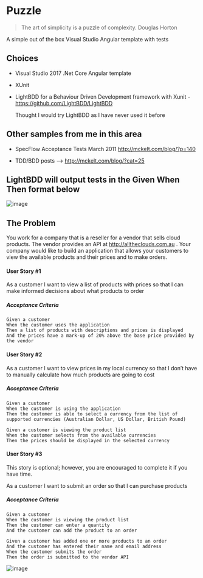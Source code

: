# Puzzle

> The art of simplicity is a puzzle of complexity. Douglas Horton

A simple out of the box Visual Studio Angular template with tests 

## Choices

* Visual Studio 2017 .Net Core Angular template
* XUnit
* LightBDD for a Behaviour Driven Development framework with Xunit - https://github.com/LightBDD/LightBDD

    Thought I would try LightBDD as I have never used it before

## Other samples from me in this area

* SpecFlow Acceptance Tests March 2011 http://mckelt.com/blog/?p=140

* TDD/BDD posts --> http://mckelt.com/blog/?cat=25

## LightBDD will output tests in the Given When Then format below

![image](https://user-images.githubusercontent.com/662868/49256107-eb85f100-f468-11e8-91bb-5e60fba310c3.png)



## The Problem

You work for a company that is a reseller for a vendor that sells cloud products. The vendor provides an API at http://alltheclouds.com.au . Your company would like to build an application that allows your customers to view the available products and their prices and to make orders.
#### User Story #1
As a customer I want to view a list of products with prices so that I can make informed decisions about what products to order
##### Acceptance Criteria
    Given a customer 
    When the customer uses the application 
    Then a list of products with descriptions and prices is displayed 
    And the prices have a mark-up of 20% above the base price provided by the vendor
#### User Story #2
As a customer I want to view prices in my local currency so that I don’t have to manually calculate how much products are going to cost
##### Acceptance Criteria
    Given a customer 
    When the customer is using the application 
    Then the customer is able to select a currency from the list of supported currencies (Australian Dollar, US Dollar, British Pound)

	Given a customer is viewing the product list 
	When the customer selects from the available currencies 
	Then the prices should be displayed in the selected currency
#### User Story #3 
This story is optional; however, you are encouraged to complete it if you have time.

As a customer I want to submit an order so that I can purchase products
##### Acceptance Criteria
    Given a customer 
    When the customer is viewing the product list 
    Then the customer can enter a quantity 
    And the customer can add the product to an order
    
    Given a customer has added one or more products to an order 
    And the customer has entered their name and email address 
    When the customer submits the order 
    Then the order is submitted to the vendor API
	
	
![image](https://user-images.githubusercontent.com/662868/49337908-0ff2f080-f656-11e8-9015-ae1108191aba.png)
